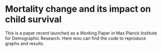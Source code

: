 # Mortality change and its impact on child survival

This is a paper recent launched as a Working Paper in Max Planck Institute for Demographic Research. Here wou can find the code to reproduce graphs and results.


